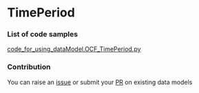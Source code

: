 # TimePeriod

### List of code samples 

<!-- 50-List of code -->

<!-- [code entry](link) -->
[code_for_using_dataModel.OCF_TimePeriod.py](https://github.com/smart-data-models/dataModel.OCF/blob/master/TimePeriod/code/code_for_using_dataModel.OCF_TimePeriod.py)


<!-- /50-List of code -->

### Contribution
You can raise an [issue](https://github.com/smart-data-models/dataModel.OCF/issues) or submit your [PR](https://github.com/smart-data-models/dataModel.OCF/pulls) on existing data models
